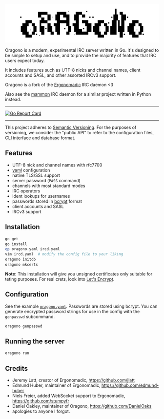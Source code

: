 ![Oragono logo](docs/logo.png)

Oragono is a modern, experimental IRC server written in Go. It's designed to be simple to setup and use, and to provide the majority of features that IRC users expect today.

It includes features such as UTF-8 nicks and channel names, client accounts and SASL, and other assorted IRCv3 support.

Oragono is a fork of the [Ergonomadic](https://github.com/edmund-huber/ergonomadic) IRC daemon <3

Also see the [mammon](https://github.com/mammon-ircd/mammon) IRC daemon for a similar project written in Python instead.

---

[![Go Report Card](https://goreportcard.com/badge/github.com/DanielOaks/oragono)](https://goreportcard.com/report/github.com/DanielOaks/oragono)

---

This project adheres to [Semantic Versioning](http://semver.org/). For the purposes of versioning, we consider the "public API" to refer to the configuration files, CLI interface and database format.

## Features

* UTF-8 nick and channel names with rfc7700
* [yaml](http://yaml.org/) configuration
* native TLS/SSL support
* server password (`PASS` command)
* channels with most standard modes
* IRC operators
* ident lookups for usernames
* passwords stored in [bcrypt][go-crypto] format
* client accounts and SASL
* IRCv3 support

## Installation

```sh
go get
go install
cp oragono.yaml ircd.yaml
vim ircd.yaml  # modify the config file to your liking
oragono initdb
oragono mkcerts
```

**Note:** This installation will give you unsigned certificates only suitable for teting purposes.
For real crets, look into [Let's Encrypt](https://letsencrypt.org/).

## Configuration

See the example [`oragono.yaml`](oragono.yaml). Passwords are stored using bcrypt. You can generate encrypted password strings for use in the config with the `genpasswd` subcommand.

```sh
oragono genpasswd
```

## Running the server

```sh
oragono run
```

## Credits

* Jeremy Latt, creator of Ergonomadic, <https://github.com/jlatt>
* Edmund Huber, maintainer of Ergonomadic, <https://github.com/edmund-huber>
* Niels Freier, added WebSocket support to Ergonomadic, <https://github.com/stumpyfr>
* Daniel Oakley, maintainer of Oragono, <https://github.com/DanielOaks>
* apologies to anyone I forgot.

[go-crypto]: https://godoc.org/golang.org/x/crypto
